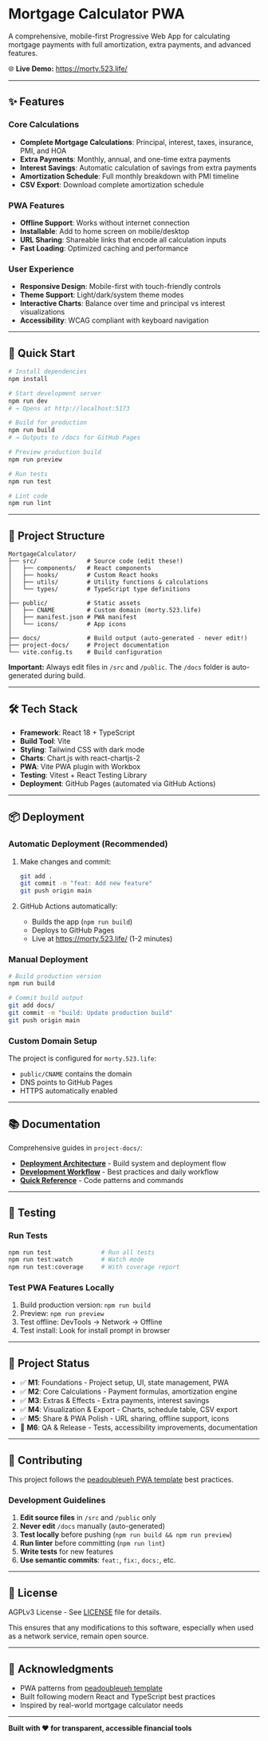 # Mortgage Calculator PWA

A comprehensive, mobile-first Progressive Web App for calculating mortgage payments with full amortization, extra payments, and advanced features.

🌐 **Live Demo:** https://morty.523.life/

---

## ✨ Features

### Core Calculations
- **Complete Mortgage Calculations**: Principal, interest, taxes, insurance, PMI, and HOA
- **Extra Payments**: Monthly, annual, and one-time extra payments
- **Interest Savings**: Automatic calculation of savings from extra payments
- **Amortization Schedule**: Full monthly breakdown with PMI timeline
- **CSV Export**: Download complete amortization schedule

### PWA Features
- **Offline Support**: Works without internet connection
- **Installable**: Add to home screen on mobile/desktop
- **URL Sharing**: Shareable links that encode all calculation inputs
- **Fast Loading**: Optimized caching and performance

### User Experience
- **Responsive Design**: Mobile-first with touch-friendly controls
- **Theme Support**: Light/dark/system theme modes
- **Interactive Charts**: Balance over time and principal vs interest visualizations
- **Accessibility**: WCAG compliant with keyboard navigation

---

## 🚀 Quick Start

```bash
# Install dependencies
npm install

# Start development server
npm run dev
# → Opens at http://localhost:5173

# Build for production
npm run build
# → Outputs to /docs for GitHub Pages

# Preview production build
npm run preview

# Run tests
npm run test

# Lint code
npm run lint
```

---

## 📁 Project Structure

```
MortgageCalculator/
├── src/              # Source code (edit these!)
│   ├── components/   # React components
│   ├── hooks/        # Custom React hooks
│   ├── utils/        # Utility functions & calculations
│   └── types/        # TypeScript type definitions
│
├── public/           # Static assets
│   ├── CNAME         # Custom domain (morty.523.life)
│   ├── manifest.json # PWA manifest
│   └── icons/        # App icons
│
├── docs/             # Build output (auto-generated - never edit!)
├── project-docs/     # Project documentation
└── vite.config.ts    # Build configuration
```

**Important:** Always edit files in `/src` and `/public`. The `/docs` folder is auto-generated during build.

---

## 🛠️ Tech Stack

- **Framework**: React 18 + TypeScript
- **Build Tool**: Vite
- **Styling**: Tailwind CSS with dark mode
- **Charts**: Chart.js with react-chartjs-2
- **PWA**: Vite PWA plugin with Workbox
- **Testing**: Vitest + React Testing Library
- **Deployment**: GitHub Pages (automated via GitHub Actions)

---

## 📦 Deployment

### Automatic Deployment (Recommended)

1. Make changes and commit:
   ```bash
   git add .
   git commit -m "feat: Add new feature"
   git push origin main
   ```

2. GitHub Actions automatically:
   - Builds the app (`npm run build`)
   - Deploys to GitHub Pages
   - Live at https://morty.523.life/ (1-2 minutes)

### Manual Deployment

```bash
# Build production version
npm run build

# Commit build output
git add docs/
git commit -m "build: Update production build"
git push origin main
```

### Custom Domain Setup

The project is configured for `morty.523.life`:
- `public/CNAME` contains the domain
- DNS points to GitHub Pages
- HTTPS automatically enabled

---

## 📚 Documentation

Comprehensive guides in `project-docs/`:

- **[Deployment Architecture](project-docs/DEPLOYMENT_ARCHITECTURE.md)** - Build system and deployment flow
- **[Development Workflow](project-docs/PWA_DEVELOPMENT_WORKFLOW.md)** - Best practices and daily workflow
- **[Quick Reference](project-docs/PWA_QUICK_REFERENCE.md)** - Code patterns and commands

---

## 🧪 Testing

### Run Tests
```bash
npm run test              # Run all tests
npm run test:watch        # Watch mode
npm run test:coverage     # With coverage report
```

### Test PWA Features Locally
1. Build production version: `npm run build`
2. Preview: `npm run preview`
3. Test offline: DevTools → Network → Offline
4. Test install: Look for install prompt in browser

---

## 🎯 Project Status

- ✅ **M1**: Foundations - Project setup, UI, state management, PWA
- ✅ **M2**: Core Calculations - Payment formulas, amortization engine
- ✅ **M3**: Extras & Effects - Extra payments, interest savings
- ✅ **M4**: Visualization & Export - Charts, schedule table, CSV export
- ✅ **M5**: Share & PWA Polish - URL sharing, offline support, icons
- 🔄 **M6**: QA & Release - Tests, accessibility improvements, documentation

---

## 🤝 Contributing

This project follows the [peadoubleueh PWA template](https://github.com/chasemp/peadoubleueh) best practices.

### Development Guidelines

1. **Edit source files** in `/src` and `/public` only
2. **Never edit** `/docs` manually (auto-generated)
3. **Test locally** before pushing (`npm run build && npm run preview`)
4. **Run linter** before committing (`npm run lint`)
5. **Write tests** for new features
6. **Use semantic commits**: `feat:`, `fix:`, `docs:`, etc.

---

## 📄 License

AGPLv3 License - See [LICENSE](LICENSE) file for details.

This ensures that any modifications to this software, especially when used as a network service, remain open source.

---

## 🙏 Acknowledgments

- PWA patterns from [peadoubleueh template](https://github.com/chasemp/peadoubleueh)
- Built following modern React and TypeScript best practices
- Inspired by real-world mortgage calculator needs

---

**Built with ❤️ for transparent, accessible financial tools**